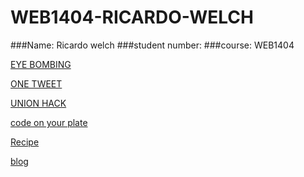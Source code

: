 # WEB1404-RICARDO-WELCH

###Name: Ricardo welch
###student number: 
###course: WEB1404




[EYE BOMBING](https://github.com/TresFriends/EyeBombing)



[ONE TWEET](https://github.com/Dirtyart1/one-tweet-research)



[UNION HACK](https://github.com/Mhossain360/FLAG-3/blob/master/Presentation.md)



[code on your plate](https://github.com/Dirtyart1/WEB14103-Ricardo-Welch)


[Recipe](https://thimbleprojects.org/dirtyart1/145118)


[blog](http://fourthfloor.raveweb.net/rwelch/)
